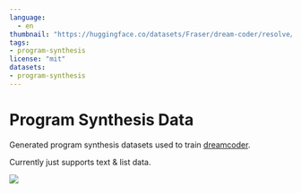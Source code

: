 ```yaml
---
language: 
  - en
thumbnail: "https://huggingface.co/datasets/Fraser/dream-coder/resolve/main/img.png"
tags:
- program-synthesis
license: "mit"
datasets:
- program-synthesis
---
```

# Program Synthesis Data

Generated program synthesis datasets used to train [dreamcoder](https://github.com/ellisk42/ec).

Currently just supports text & list data. 

![](https://huggingface.co/datasets/Fraser/dream-coder/resolve/main/img.png)
